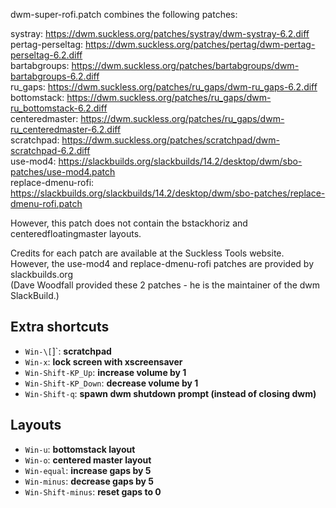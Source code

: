 dwm-super-rofi.patch combines the following patches:

systray: https://dwm.suckless.org/patches/systray/dwm-systray-6.2.diff  
pertag-perseltag: https://dwm.suckless.org/patches/pertag/dwm-pertag-perseltag-6.2.diff  
bartabgroups: https://dwm.suckless.org/patches/bartabgroups/dwm-bartabgroups-6.2.diff  
ru_gaps: https://dwm.suckless.org/patches/ru_gaps/dwm-ru_gaps-6.2.diff  
bottomstack: https://dwm.suckless.org/patches/ru_gaps/dwm-ru_bottomstack-6.2.diff  
centeredmaster: https://dwm.suckless.org/patches/ru_gaps/dwm-ru_centeredmaster-6.2.diff  
scratchpad: https://dwm.suckless.org/patches/scratchpad/dwm-scratchpad-6.2.diff  
use-mod4: https://slackbuilds.org/slackbuilds/14.2/desktop/dwm/sbo-patches/use-mod4.patch  
replace-dmenu-rofi: https://slackbuilds.org/slackbuilds/14.2/desktop/dwm/sbo-patches/replace-dmenu-rofi.patch  

However, this patch does not contain the bstackhoriz and centeredfloatingmaster layouts.

Credits for each patch are available at the Suckless Tools website.  
However, the use-mod4 and replace-dmenu-rofi patches are provided by slackbuilds.org  
(Dave Woodfall provided these 2 patches - he is the maintainer of the dwm SlackBuild.)

## Extra shortcuts  
+ `Win-\[`]`: **scratchpad**  
+ `Win-x`: **lock screen with xscreensaver**  
+ `Win-Shift-KP_Up`: **increase volume by 1**  
+ `Win-Shift-KP_Down`: **decrease volume by 1**  
+ `Win-Shift-q`: **spawn dwm shutdown prompt (instead of closing dwm)**  

## Layouts  
+ `Win-u`: **bottomstack layout**  
+ `Win-o`: **centered master layout**  
+ `Win-equal`: **increase gaps by 5**  
+ `Win-minus`: **decrease gaps by 5**  
+ `Win-Shift-minus`: **reset gaps to 0**  
